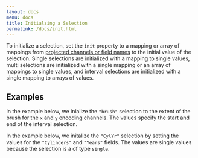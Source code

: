 ```yaml
---
layout: docs
menu: docs
title: Initialzing a Selection
permalink: /docs/init.html
---
```


To initialize a selection, set the `init` property to a mapping or array of mappings from [projected channels or field names](project.html) to the initial value of the selection. Single selections are initialized with a mapping to single values, multi selections are initialized with a single mapping or an array of mappings to single values, and interval selections are initialized with a single mapping to arrays of values.

## Examples

In the example below, we inialize the `"brush"` selection to the extent of the brush for the `x` and `y` encoding channels. The values specify the start and end of the interval selection.

<div class="vl-example" data-name="interactive_brush"></div>

In the example below, we initalize the `"CylYr"` selection by setting the values for the `"Cylinders"` and `"Years"` fields. The values are single values because the selection is a of type `single`.

<div class="vl-example" data-name="interactive_query_widgets"></div>
